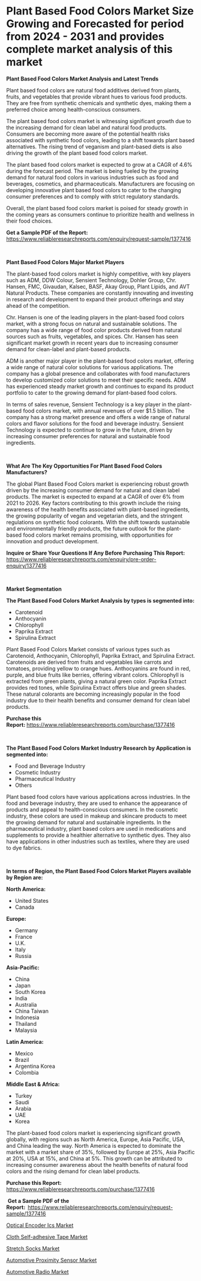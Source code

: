 <p><h1>Plant Based Food Colors Market Size Growing and Forecasted for period from 2024 - 2031 and provides complete market analysis of this market</h1></p><p><strong>Plant Based Food Colors Market Analysis and Latest Trends</strong></p>
<p><p>Plant based food colors are natural food additives derived from plants, fruits, and vegetables that provide vibrant hues to various food products. They are free from synthetic chemicals and synthetic dyes, making them a preferred choice among health-conscious consumers.</p><p>The plant based food colors market is witnessing significant growth due to the increasing demand for clean label and natural food products. Consumers are becoming more aware of the potential health risks associated with synthetic food colors, leading to a shift towards plant based alternatives. The rising trend of veganism and plant-based diets is also driving the growth of the plant based food colors market.</p><p>The plant based food colors market is expected to grow at a CAGR of 4.6% during the forecast period. The market is being fueled by the growing demand for natural food colors in various industries such as food and beverages, cosmetics, and pharmaceuticals. Manufacturers are focusing on developing innovative plant based food colors to cater to the changing consumer preferences and to comply with strict regulatory standards.</p><p>Overall, the plant based food colors market is poised for steady growth in the coming years as consumers continue to prioritize health and wellness in their food choices.</p></p>
<p><strong>Get a Sample PDF of the Report:&nbsp;</strong> <a href="https://www.reliableresearchreports.com/enquiry/request-sample/1377416">https://www.reliableresearchreports.com/enquiry/request-sample/1377416</a></p>
<p>&nbsp;</p>
<p><strong>Plant Based Food Colors Major Market Players</strong></p>
<p><p>The plant-based food colors market is highly competitive, with key players such as ADM, DDW Colour, Sensient Technology, Dohler Group, Chr. Hansen, FMC, Givaudan, Kalsec, BASF, Akay Group, Plant Lipids, and AVT Natural Products. These companies are constantly innovating and investing in research and development to expand their product offerings and stay ahead of the competition.</p><p>Chr. Hansen is one of the leading players in the plant-based food colors market, with a strong focus on natural and sustainable solutions. The company has a wide range of food color products derived from natural sources such as fruits, vegetables, and spices. Chr. Hansen has seen significant market growth in recent years due to increasing consumer demand for clean-label and plant-based products.</p><p>ADM is another major player in the plant-based food colors market, offering a wide range of natural color solutions for various applications. The company has a global presence and collaborates with food manufacturers to develop customized color solutions to meet their specific needs. ADM has experienced steady market growth and continues to expand its product portfolio to cater to the growing demand for plant-based food colors.</p><p>In terms of sales revenue, Sensient Technology is a key player in the plant-based food colors market, with annual revenues of over $1.5 billion. The company has a strong market presence and offers a wide range of natural colors and flavor solutions for the food and beverage industry. Sensient Technology is expected to continue to grow in the future, driven by increasing consumer preferences for natural and sustainable food ingredients.</p></p>
<p>&nbsp;</p>
<p><strong>What Are The Key Opportunities For Plant Based Food Colors Manufacturers?</strong></p>
<p><p>The global Plant Based Food Colors market is experiencing robust growth driven by the increasing consumer demand for natural and clean label products. The market is expected to expand at a CAGR of over 6% from 2021 to 2026. Key factors contributing to this growth include the rising awareness of the health benefits associated with plant-based ingredients, the growing popularity of vegan and vegetarian diets, and the stringent regulations on synthetic food colorants. With the shift towards sustainable and environmentally friendly products, the future outlook for the plant-based food colors market remains promising, with opportunities for innovation and product development.</p></p>
<p><strong>Inquire or Share Your Questions If Any Before Purchasing This Report:</strong> <a href="https://www.reliableresearchreports.com/enquiry/pre-order-enquiry/1377416">https://www.reliableresearchreports.com/enquiry/pre-order-enquiry/1377416</a></p>
<p>&nbsp;</p>
<p><strong>Market Segmentation</strong></p>
<p><strong>The Plant Based Food Colors Market Analysis by types is segmented into:</strong></p>
<p><ul><li>Carotenoid</li><li>Anthocyanin</li><li>Chlorophyll</li><li>Paprika Extract</li><li>Spirulina Extract</li></ul></p>
<p><p>Plant Based Food Colors Market consists of various types such as Carotenoid, Anthocyanin, Chlorophyll, Paprika Extract, and Spirulina Extract. Carotenoids are derived from fruits and vegetables like carrots and tomatoes, providing yellow to orange hues. Anthocyanins are found in red, purple, and blue fruits like berries, offering vibrant colors. Chlorophyll is extracted from green plants, giving a natural green color. Paprika Extract provides red tones, while Spirulina Extract offers blue and green shades. These natural colorants are becoming increasingly popular in the food industry due to their health benefits and consumer demand for clean label products.</p></p>
<p><strong>Purchase this Report:&nbsp;</strong><a href="https://www.reliableresearchreports.com/purchase/1377416">https://www.reliableresearchreports.com/purchase/1377416</a></p>
<p>&nbsp;</p>
<p><strong>The Plant Based Food Colors Market Industry Research by Application is segmented into:</strong></p>
<p><ul><li>Food and Beverage Industry</li><li>Cosmetic Industry</li><li>Pharmaceutical Industry</li><li>Others</li></ul></p>
<p><p>Plant based food colors have various applications across industries. In the food and beverage industry, they are used to enhance the appearance of products and appeal to health-conscious consumers. In the cosmetic industry, these colors are used in makeup and skincare products to meet the growing demand for natural and sustainable ingredients. In the pharmaceutical industry, plant based colors are used in medications and supplements to provide a healthier alternative to synthetic dyes. They also have applications in other industries such as textiles, where they are used to dye fabrics.</p></p>
<p>&nbsp;</p>
<p><strong>In terms of Region, the Plant Based Food Colors Market Players available by Region are:</strong></p>
<p>
    <p> <strong> North America: </strong>
        <ul>
            <li>United States</li>
            <li>Canada</li>
        </ul>
        </p> 
    <p> <strong> Europe: </strong>
        <ul>
            <li>Germany</li>
            <li>France</li>
            <li>U.K.</li>
            <li>Italy</li>
            <li>Russia</li>
        </ul>
        </p> 
    <p> <strong> Asia-Pacific: </strong>
        <ul>
            <li>China</li>
            <li>Japan</li>
            <li>South Korea</li>
            <li>India</li>
            <li>Australia</li>
            <li>China Taiwan</li>
            <li>Indonesia</li>
            <li>Thailand</li>
            <li>Malaysia</li>
        </ul>
        </p> 
    <p> <strong> Latin America: </strong>
        <ul>
            <li>Mexico</li>
            <li>Brazil</li>
            <li>Argentina Korea</li>
            <li>Colombia</li>
        </ul>
        </p> 
    <p> <strong> Middle East & Africa: </strong>
        <ul>
            <li>Turkey</li>
            <li>Saudi</li>
            <li>Arabia</li>
            <li>UAE</li>
            <li>Korea</li>
        </ul>
    </p>
    </p>
<p><p>The plant-based food colors market is experiencing significant growth globally, with regions such as North America, Europe, Asia Pacific, USA, and China leading the way. North America is expected to dominate the market with a market share of 35%, followed by Europe at 25%, Asia Pacific at 20%, USA at 15%, and China at 5%. This growth can be attributed to increasing consumer awareness about the health benefits of natural food colors and the rising demand for clean label products.</p></p>
<p><strong>Purchase this Report: </strong><a href="https://www.reliableresearchreports.com/purchase/1377416">https://www.reliableresearchreports.com/purchase/1377416</a></p>
<p>&nbsp;<strong>Get a Sample PDF of the Report:&nbsp;&nbsp;</strong><a href="https://www.reliableresearchreports.com/enquiry/request-sample/1377416">https://www.reliableresearchreports.com/enquiry/request-sample/1377416</a></p>
<p><strong></strong></p>
<p><p><a href="https://zircon-bluebell-299.notion.site/Optical-Encoder-Ics-Market-Research-Report-Provides-Critical-Insights-that-can-help-Shape-Business-D-f797b6b65861489c8b7585c1f4e0e2a8">Optical Encoder Ics Market</a></p><p><a href="https://github.com/mharielmesa/Market-Research-Report-List-2/blob/main/cloth-self-adhesive-tape-market.md">Cloth Self-adhesive Tape Market</a></p><p><a href="https://natural-crush-b99.notion.site/Stretch-Socks-Market-Analysis-and-Market-Size-Global-Industry-Overview-Market-Segmentation-and-For-a5b35170a68d4be8a0c78c90811f9889">Stretch Socks Market</a></p><p><a href="https://view.publitas.com/reportprime-1/automotive-proximity-sensor-market-offers-provide-insightful-data-for-the-time-period-from-2024-to-2031-and-also-provide-analysis-based-on-application-type-and-region/">Automotive Proximity Sensor Market</a></p><p><a href="https://view.publitas.com/reportprime-1/global-automotive-radio-market-size-and-market-trends-insights-and-projections-from-2024-to-2031/">Automotive Radio Market</a></p></p>